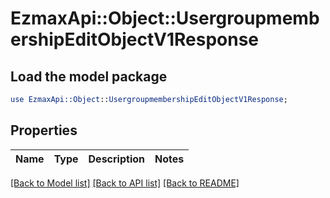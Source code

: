 # EzmaxApi::Object::UsergroupmembershipEditObjectV1Response

## Load the model package
```perl
use EzmaxApi::Object::UsergroupmembershipEditObjectV1Response;
```

## Properties
Name | Type | Description | Notes
------------ | ------------- | ------------- | -------------

[[Back to Model list]](../README.md#documentation-for-models) [[Back to API list]](../README.md#documentation-for-api-endpoints) [[Back to README]](../README.md)


